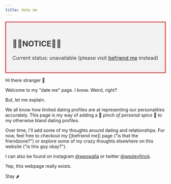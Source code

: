 ```yaml
---
title: date me
---
```

<div class="banner" style="background-color: #f2f2f2; color: #333; padding: 20px; border: 2px solid red;">   <h2 style="font-size: 24px; font-weight: bold;">🚨🚨NOTICE🚨🚨</h2>   <p style="font-size: 16px;">Current status: unavailable (please visit <a href="https://wesleyfinck.org/befriend-me">befriend me</a> instead)</p> </div>

Hi there stranger 👋

Welcome to my "date me" page. I know. Weird, right?

But, let me explain.

We all know how limited dating profiles are at representing our personalities accurately. This page is my way of adding a 🤌 *pinch of personal spice* 🤌 to my otherwise bland dating profiles.

Over time, I'll add some of my thoughts around dating and relationships. For now, feel free to checkout my [[befriend me]] page ("is that the friendzone?") or explore some of my crazy thoughts elsewhere on this website ("is this guy okay?").

I can also be found on instagram [@weswalla](https://www.instagram.com/weswalla/) or twitter [@wesleyfinck](https://twitter.com/wesleyfinck).

Yep, this webpage really exists.

Stay 🌶️

